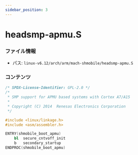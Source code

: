```yaml
---
sidebar_position: 3
---
```

# headsmp-apmu.S

### ファイル情報

- パス: `linux-v6.12/arch/arm/mach-shmobile/headsmp-apmu.S`

### コンテンツ

```S
/* SPDX-License-Identifier: GPL-2.0 */
/*
 * SMP support for APMU based systems with Cortex A7/A15
 *
 * Copyright (C) 2014  Renesas Electronics Corporation
 */

#include <linux/linkage.h>
#include <asm/assembler.h>

ENTRY(shmobile_boot_apmu)
	bl	secure_cntvoff_init
	b	secondary_startup
ENDPROC(shmobile_boot_apmu)

```
